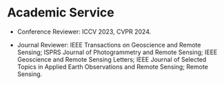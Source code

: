 
# Academic Service
- Conference Reviewer: ICCV 2023, CVPR 2024.

- Journal Reviewer: 
IEEE Transactions on Geoscience and Remote Sensing; 
ISPRS Journal of Photogrammetry and Remote Sensing; 
IEEE Geoscience and Remote Sensing Letters; 
IEEE Journal of Selected Topics in Applied Earth Observations and Remote Sensing; 
Remote Sensing.
